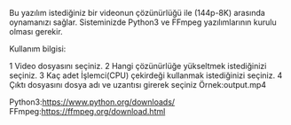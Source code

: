 Bu yazılım istediğiniz bir videonun çözünürlüğü ile (144p-8K) arasında oynamanızı sağlar.
Sisteminizde Python3 ve FFmpeg yazılımlarının kurulu olması gerekir.

Kullanım bilgisi:

1 Video dosyasını seçiniz.
2 Hangi çözünürlüğe yükseltmek istediğinizi seçiniz.
3 Kaç adet İşlemci(CPU) çekirdeği kullanmak istediğinizi seçiniz.
4 Çıktı dosyasını dosya adı ve uzantısı girerek seçiniz Örnek:output.mp4


Python3:https://www.python.org/downloads/
FFmpeg:https://ffmpeg.org/download.html




